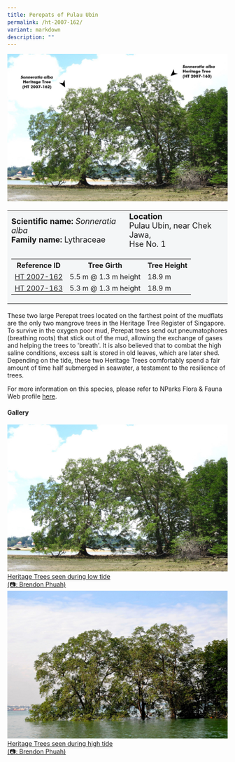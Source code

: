 ```yaml
---
title: Perepats of Pulau Ubin
permalink: /ht-2007-162/
variant: markdown
description: ""
---
```

<div class="isomer-image-wrapper">
<img src="/images/Heritage_trees_photos/sonalb_ht2007-162-163_annt.jpg">
</div><table style="minWidth: 100px; font-size: 18px; background: #F4F6F7">
<tbody><tr>
<td rowspan="1" colspan="1">
<strong>Scientific name:</strong> <em>Sonneratia alba</em> 
<br><strong>Family name:</strong> Lythraceae
</td>
<td rowspan="1" colspan="1">
<strong>Location</strong>
<br>Pulau Ubin, near Chek Jawa,<br>Hse No. 1
</td>
</tr>
<tr><td rowspan="1" colspan="3">
<table style="minWidth: 100px; font-size: 16px; border: #000;">
<tbody>
<tr>
 <th>Reference ID</th>
 <th>Tree Girth</th>
 <th>Tree Height</th>
</tr>
<tr>
 <td><a href="https://www.onemap.gov.sg/?lat=1.4073399999964449&amp;lng=103.98852599999908">HT 2007-162</a></td>
 <td>5.5 m @ 1.3 m height</td>
 <td>18.9 m</td>
</tr>
<tr>
 <td><a href="https://www.onemap.gov.sg/?lat=1.4073610000024859&amp;lng=103.98829199999919">HT 2007-163</a></td>
 <td>5.3 m @ 1.3 m height</td>
 <td>18.9 m</td>
</tr></tbody>
</table></td></tr></tbody></table>
<p>These two large Perepat trees located on the farthest point of the mudflats are the only two mangrove trees in the Heritage Tree Register of Singapore. To survive in the oxygen poor mud, Perepat trees send out pneumatophores (breathing roots) that stick out of the mud, allowing the exchange of gases and helping the trees to 'breath'. It is also believed that to combat the high saline conditions, excess salt is stored in old leaves, which are later shed. Depending on the tide, these two Heritage Trees comfortably spend a fair amount of time half submerged in seawater, a testament to the resilience of trees.

</p><p>For more information on this species, please refer to NParks Flora &amp; Fauna Web profile <a href="https://www.nparks.gov.sg/florafaunaweb/flora/4/7/4739">here</a>.</p>

<h4><b>Gallery</b></h4>
<div class="isomer-card-grid">
<a href="/images/Heritage_trees_photos/sonalb_ht2007-162-163_habit.jpg" class="isomer-card">
<div class="isomer-card-image">
<div class="isomer-image-wrapper"><img src="/images/Heritage_trees_photos/sonalb_ht2007-162-163_habit.jpg"></div></div>
<div class="isomer-card-body"><div class="isomer-card-description">Heritage Trees seen during low tide<br>(📷: Brendon Phuah)</div></div></a>
	
<a href="/images/Heritage_trees_photos/sonalb_ht2007-162-163_water.jpg" class="isomer-card">
<div class="isomer-card-image">
<div class="isomer-image-wrapper"><img src="/images/Heritage_trees_photos/sonalb_ht2007-162-163_water.jpg"></div></div>
<div class="isomer-card-body"><div class="isomer-card-description">Heritage Trees seen during high tide<br>(📷: Brendon Phuah)

</div></div></a></div>